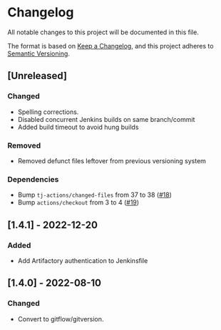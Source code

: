 # Changelog

All notable changes to this project will be documented in this file.

The format is based on [Keep a Changelog](https://keepachangelog.com/en/1.0.0/),
and this project adheres to [Semantic Versioning](https://semver.org/spec/v2.0.0.html).

## [Unreleased]
### Changed
- Spelling corrections.
- Disabled concurrent Jenkins builds on same branch/commit
- Added build timeout to avoid hung builds

### Removed
- Removed defunct files leftover from previous versioning system

### Dependencies
- Bump `tj-actions/changed-files` from 37 to 38 ([#18](https://github.com/Cray-HPE/k8s-liveness/pull/18))
- Bump `actions/checkout` from 3 to 4 ([#19](https://github.com/Cray-HPE/k8s-liveness/pull/19))

## [1.4.1] - 2022-12-20
### Added
- Add Artifactory authentication to Jenkinsfile

## [1.4.0] - 2022-08-10
### Changed
- Convert to gitflow/gitversion.